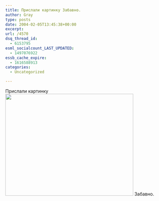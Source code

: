 ```yaml
---
title: Прислали картинку Забавно.
author: Gray
type: posts
date: 2004-02-05T13:45:38+00:00
excerpt:
url: /4570
dsq_thread_id:
  - 6153795
esml_socialcount_LAST_UPDATED:
  - 1497076922
essb_cache_expire:
  - 1616588913
categories:
  - Uncategorized

---
```








Прислали картинку  
<img src="https://i0.wp.com/www.searchengines.ru/blog/images/marsians.jpg?resize=400%2C318" width="400" height="318" alt="" border="0" data-recalc-dims="1" /> Забавно.